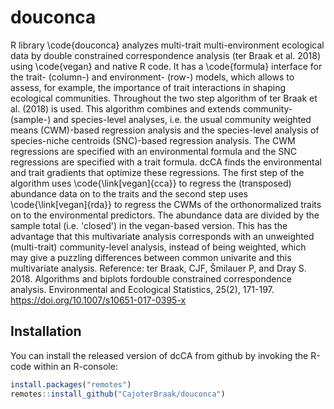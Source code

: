 # douconca

<!-- badges: start -->
<!-- badges: end -->

R library \code{douconca} analyzes multi-trait multi-environment ecological data by
double constrained correspondence analysis (ter Braak et al. 2018) 
using \code{vegan} and native R code. It has a \code{formula} interface
for the trait- (column-) and environment- (row-) models,
which allows to assess, for example, the importance
of trait interactions in shaping ecological communities.
Throughout the two step algorithm of ter Braak et al. (2018) is used. This algorithm
combines and extends community- (sample-) and species-level analyses, i.e.
the usual community weighted means (CWM)-based regression analysis and the
species-level analysis of species-niche centroids (SNC)-based regression analysis.
The CWM regressions are specified with an environmental formula 
and the SNC regressions are specified with a trait formula. dcCA finds 
the environmental and trait gradients that optimize these regressions.
The first step of the algorithm uses \code{\link[vegan]{cca}} 
to regress the (transposed) abundance data on to the traits 
and the second step uses \code{\link[vegan]{rda}} to regress the CWMs of the orthonormalized traits on to the environmental predictors.
The abundance data are divided by the sample total
(i.e. 'closed') in the vegan-based version. This
has the advantage that this multivariate analysis corresponds with an unweighted (multi-trait)
community-level analysis, instead of being weighted, which may give a puzzling differences
between common univarite and this multivariate analysis.
Reference: ter Braak, CJF, Šmilauer P, and Dray S. 2018. Algorithms and biplots fordouble constrained correspondence analysis. Environmental and Ecological Statistics, 25(2), 171-197. https://doi.org/10.1007/s10651-017-0395-x

## Installation

You can install the released version of dcCA from github by
invoking the R-code within an R-console:

``` r
install.packages("remotes")
remotes::install_github("CajoterBraak/douconca")
```

